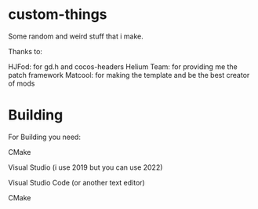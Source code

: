 # custom-things

Some random and weird stuff that i make.

Thanks to:

HJFod: for gd.h and cocos-headers
Helium Team: for providing me the patch framework
Matcool: for making the template and be the best creator of mods


# Building

For Building you need:

CMake

Visual Studio (i use 2019 but you can use 2022)

Visual Studio Code (or another text editor)

CMake





